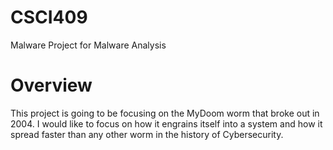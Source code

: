 # CSCI409
Malware Project for Malware Analysis

# Overview
This project is going to be focusing on the MyDoom worm that broke out in 2004. I would like to focus on how it engrains itself into a system and how it spread faster than any other worm in the history of Cybersecurity.
